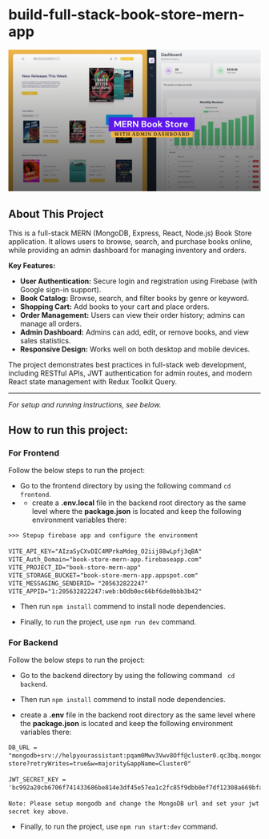 # build-full-stack-book-store-mern-app

![full-stack-book-store-mern-project](/frontend/src/assets/github-cover.png)

## About This Project

This is a full-stack MERN (MongoDB, Express, React, Node.js) Book Store application. It allows users to browse, search, and purchase books online, while providing an admin dashboard for managing inventory and orders.

**Key Features:**
- **User Authentication:** Secure login and registration using Firebase (with Google sign-in support).
- **Book Catalog:** Browse, search, and filter books by genre or keyword.
- **Shopping Cart:** Add books to your cart and place orders.
- **Order Management:** Users can view their order history; admins can manage all orders.
- **Admin Dashboard:** Admins can add, edit, or remove books, and view sales statistics.
- **Responsive Design:** Works well on both desktop and mobile devices.

The project demonstrates best practices in full-stack web development, including RESTful APIs, JWT authentication for admin routes, and modern React state management with Redux Toolkit Query.

---

*For setup and running instructions, see below.*

## How to run this project:

### For Frontend 
Follow the below steps to run the project: 
* Go to the frontend directory by using the following command ``` cd frontend ```.
* * create a **.env.local** file in the backend root directory as the same level where the **package.json** is located and keep the following environment variables there:
```
>>> Stepup firebase app and configure the environment

VITE_API_KEY="AIzaSyCXvDIC4MPrkaMdeg_O2iij88wLpfj3qBA"
VITE_Auth_Domain="book-store-mern-app.firebaseapp.com"
VITE_PROJECT_ID="book-store-mern-app"
VITE_STORAGE_BUCKET="book-store-mern-app.appspot.com"
VITE_MESSAGING_SENDERID= "205632822247"
VITE_APPID="1:205632822247:web:b0db0ec66bf6de0bbb3b42"
```
+ Then run `` npm install `` commend to install node dependencies.
- Finally, to run the project, use ``npm run dev`` command.


### For Backend
Follow the below steps to run the project: 
* Go to the backend directory by using the following command ``` cd backend```.
+ Then run `` npm install `` commend to install node dependencies.
* create a **.env** file in the backend root directory as the same level where the **package.json** is located and keep the following environment variables there: 
```
DB_URL = "mongodb+srv://helpyourassistant:pqam0Mwv3Vwv8Off@cluster0.qc3bq.mongodb.net/book-store?retryWrites=true&w=majority&appName=Cluster0"

JWT_SECRET_KEY = 'bc992a20cb6706f741433686be814e3df45e57ea1c2fc85f9dbb0ef7df12308a669bfa7c976368ff32e32f6541480ce9ec1b122242f9b1257ab669026aeaf16'

Note: Please setup mongodb and change the MongoDB url and set your jwt secret key above.
```

- Finally, to run the project, use ``npm run start:dev`` command.
